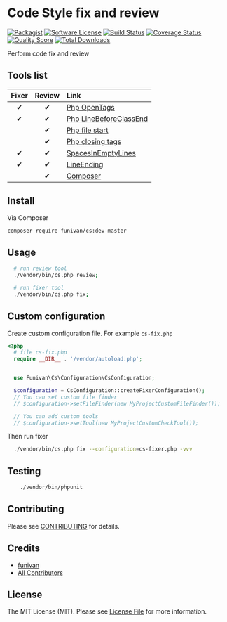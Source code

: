 # Code Style fix and review

[![Packagist](https://img.shields.io/packagist/v/funivan/cs.svg)](https://packagist.org/packages/funivan/cs)
[![Software License](https://img.shields.io/badge/license-MIT-brightgreen.svg?style=flat-square)](LICENSE.md)
[![Build Status](https://img.shields.io/travis/funivan/Cs/master.svg?style=flat-square)](https://travis-ci.org/funivan/Cs)
[![Coverage Status](https://img.shields.io/scrutinizer/coverage/g/Funivan/Cs.svg?style=flat-square)](https://scrutinizer-ci.com/g/funivan/Cs/code-structure)
[![Quality Score](https://img.shields.io/scrutinizer/g/funivan/Cs.svg?style=flat-square)](https://scrutinizer-ci.com/g/funivan/Cs)
[![Total Downloads](https://img.shields.io/packagist/dt/funivan/cs.svg?style=flat-square)](https://packagist.org/packages/funivan/cs)

Perform code fix and review


## Tools list

| Fixer | Review | Link                                                                             |
|:-----:|:------:|:---------------------------------------------------------------------------------|
| ✔     | ✔      | [Php OpenTags](src/Tools/Php/OpenTags/README.md)                                   |
| ✔     | ✔      | [Php LineBeforeClassEnd](src/Tools/Php/LineBeforeClassEnd/README.md)                                     |
|       | ✔      | [Php file start](src/Tools/Php/FileStartLine/README.md)                                     |
|       | ✔      | [Php closing tags](src/Tools/Php/ClosingTags/README.md)                                     |
| ✔     | ✔      | [SpacesInEmptyLines](src/Tools/SpacesInEmptyLines/README.md)                     |
| ✔     | ✔      | [LineEnding](src/Tools/LineEnding/README.md)                                     |
|       | ✔      | [Composer](src/Tools/Composer/README.md)                                     |


## Install

Via Composer

``` bash
composer require funivan/cs:dev-master
```

## Usage

```sh
  # run review tool
  ./vendor/bin/cs.php review;

  # run fixer tool
  ./vendor/bin/cs.php fix;

```

## Custom configuration
Create custom configuration file. For example `cs-fix.php`

```php
<?php
  # file cs-fix.php
  require __DIR__ . '/vendor/autoload.php';


  use Funivan\Cs\Configuration\CsConfiguration;

  $configuration = CsConfiguration::createFixerConfiguration();
  // You can set custom file finder
  // $configuration->setFileFinder(new MyProjectCustomFileFinder());

  // You can add custom tools
  // $configuration->setTool(new MyProjectCustomCheckTool());

```
Then run fixer
```sh
  ./vendor/bin/cs.php fix --configuration=cs-fixer.php -vvv
```

## Testing

``` bash
    ./vendor/bin/phpunit
```

## Contributing

Please see [CONTRIBUTING](https://github.com/funivan/Cs/blob/master/CONTRIBUTING.md) for details.

## Credits

- [funivan](https://github.com/funivan)
- [All Contributors](https://github.com/funivan/Cs/contributors)

## License

The MIT License (MIT). Please see [License File](LICENSE.md) for more information.
